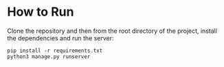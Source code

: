 # How to Run




Clone the repository and then from the root directory of the project, install the dependencies and run the server:

    pip install -r requirements.txt
    python3 manage.py runserver
